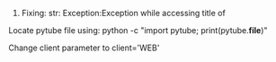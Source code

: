 1. Fixing: str: Exception:Exception while accessing title of

Locate pytube file using: python -c "import pytube; print(pytube.__file__)"

Change client parameter to client='WEB'
